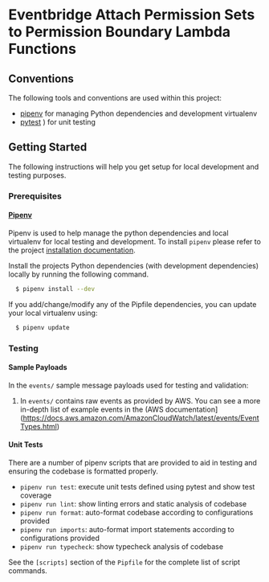 # Eventbridge Attach Permission Sets to Permission Boundary Lambda Functions

## Conventions

The following tools and conventions are used within this project:

- [pipenv](https://github.com/pypa/pipenv) for managing Python dependencies and development virtualenv
- [pytest](https://github.com/pytest-dev/pytest) ) for unit testing

## Getting Started

The following instructions will help you get setup for local development and testing purposes.

### Prerequisites

#### [Pipenv](https://github.com/pypa/pipenv)

Pipenv is used to help manage the python dependencies and local virtualenv for local testing and development. To install `pipenv` please refer to the project [installation documentation](https://github.com/pypa/pipenv#installation).

Install the projects Python dependencies (with development dependencies) locally by running the following command.

```bash
  $ pipenv install --dev
```

If you add/change/modify any of the Pipfile dependencies, you can update your local virtualenv using:

```bash
  $ pipenv update
```

### Testing

#### Sample Payloads

In the `events/`  sample message payloads used for testing and validation:

1. In `events/` contains raw events as provided by AWS. You can see a more in-depth list of example events in the (AWS documentation](https://docs.aws.amazon.com/AmazonCloudWatch/latest/events/EventTypes.html)


#### Unit Tests

There are a number of pipenv scripts that are provided to aid in testing and ensuring the codebase is formatted properly.

- `pipenv run test`: execute unit tests defined using pytest and show test coverage
- `pipenv run lint`: show linting errors and static analysis of codebase
- `pipenv run format`: auto-format codebase according to configurations provided
- `pipenv run imports`: auto-format import statements according to configurations provided
- `pipenv run typecheck`: show typecheck analysis of codebase

See the `[scripts]` section of the `Pipfile` for the complete list of script commands.
